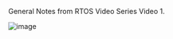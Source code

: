 
	
	
General Notes from RTOS Video Series Video 1.	
	
![image](https://user-images.githubusercontent.com/111195788/235079394-8f674eb5-a019-4cc5-9fd8-e1fe00237892.png)
